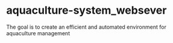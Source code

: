 # aquaculture-system_websever

 The goal is to create an efficient and automated environment for aquaculture management
